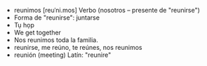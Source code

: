 - reunimos	[reuˈni.mos]	Verbo (nosotros – presente de "reunirse")  
- Forma de "reunirse": juntarse  
- Tụ họp  
- We get together  
- Nos reunimos toda la familia.  
- reunirse, me reúno, te reúnes, nos reunimos  
- reunión (meeting)	Latín: "reunire"